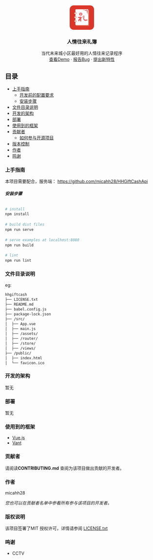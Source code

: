 <p align="center">
  <a href="https://github.com/micahh28/hhgiftcash">
    <img src="doc/logo.png" alt="Logo" width="80" height="80">
  </a>

  <h3 align="center">人情往来礼簿</h3>
  <p align="center">
    当代未来城小区最好用的人情往来记录程序
    <br />
    <a href="https://github.com/micahh28/hhgiftcash">查看Demo</a>
    ·
    <a href="https://github.com/micahh28/hhgiftcash/issues">报告Bug</a>
    ·
    <a href="https://github.com/micahh28/hhgiftcash/issues">提出新特性</a>
  </p>

</p>

 
## 目录

- [上手指南](#上手指南)
  - [开发前的配置要求](#开发前的配置要求)
  - [安装步骤](#安装步骤)
- [文件目录说明](#文件目录说明)
- [开发的架构](#开发的架构)
- [部署](#部署)
- [使用到的框架](#使用到的框架)
- [贡献者](#贡献者)
  - [如何参与开源项目](#如何参与开源项目)
- [版本控制](#版本控制)
- [作者](#作者)
- [鸣谢](#鸣谢)

### 上手指南

本项目需要配合，服务端： https://github.com/micahh28/HHGiftCashApi

###### **安装步骤**

```bash
# install
npm install

# build dist files
npm run serve

# serve examples at localhost:8080
npm run build

# lint 
npm run lint
```

### 文件目录说明
eg:

```
hhgiftcash 
├── LICENSE.txt
├── README.md
├── babel.config.js
├── package-lock.json
├── /src/
│  ├── App.vue
│  ├── main.js
│  ├── /assets/
│  ├── /router/
│  ├── /store/
│  ├── /views/
├── /public/
│  ├── index.html
│  └── favicon.ico
```

### 开发的架构 

暂无

### 部署

暂无

### 使用到的框架

- [Vue.js](https://github.com/vuejs/vue)
- [Vant](https://github.com/youzan/vant)

### 贡献者

请阅读**CONTRIBUTING.md** 查阅为该项目做出贡献的开发者。


### 作者

micahh28

 *您也可以在贡献者名单中参看所有参与该项目的开发者。*

### 版权说明

该项目签署了MIT 授权许可，详情请参阅 [LICENSE.txt](https://github.com/micahh28/hhgiftcash/blob/master/LICENSE)

### 鸣谢

- CCTV

<!-- links -->
[license-url]: https://github.com/micahh28/hhgiftcash/blob/master/LICENSE.txt

